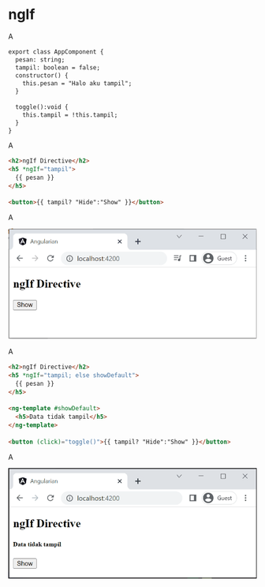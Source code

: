# ngIf

A

```tsx
export class AppComponent {
  pesan: string;
  tampil: boolean = false;
  constructor() {
    this.pesan = "Halo aku tampil";
  }

  toggle():void {
    this.tampil = !this.tampil;
  }
}
```

A

```html
<h2>ngIf Directive</h2>
<h5 *ngIf="tampil">
  {{ pesan }}
</h5>

<button>{{ tampil? "Hide":"Show" }}</button>
```

A

![Animation 05.gif](ngIf%20fe5fcc963d54492aa6bddc35c2c8a4ff/Animation_05.gif)

A

```html
<h2>ngIf Directive</h2>
<h5 *ngIf="tampil; else showDefault">
  {{ pesan }}
</h5>

<ng-template #showDefault>
  <h5>Data tidak tampil</h5>
</ng-template>

<button (click)="toggle()">{{ tampil? "Hide":"Show" }}</button>
```

A

![Animation 05.gif](ngIf%20fe5fcc963d54492aa6bddc35c2c8a4ff/Animation_05%201.gif)